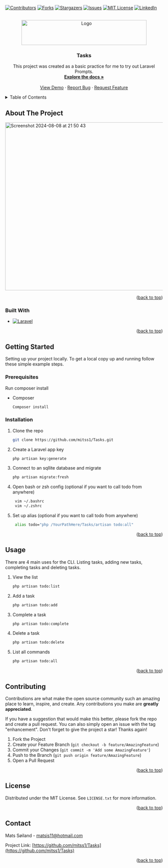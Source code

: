 <!-- Improved compatibility of back to top link: See: https://github.com/othneildrew/Best-README-Template/pull/73 -->
<a id="readme-top"></a>
<!--
*** Thanks for checking out the Best-README-Template. If you have a suggestion
*** that would make this better, please fork the repo and create a pull request
*** or simply open an issue with the tag "enhancement".
*** Don't forget to give the project a star!
*** Thanks again! Now go create something AMAZING! :D
-->



<!-- PROJECT SHIELDS -->
<!--
*** I'm using markdown "reference style" links for readability.
*** Reference links are enclosed in brackets [ ] instead of parentheses ( ).
*** See the bottom of this document for the declaration of the reference variables
*** for contributors-url, forks-url, etc. This is an optional, concise syntax you may use.
*** https://www.markdownguide.org/basic-syntax/#reference-style-links
-->
[![Contributors][contributors-shield]][contributors-url]
[![Forks][forks-shield]][forks-url]
[![Stargazers][stars-shield]][stars-url]
[![Issues][issues-shield]][issues-url]
[![MIT License][license-shield]][license-url]
[![LinkedIn][linkedin-shield]][linkedin-url]



<!-- PROJECT LOGO -->
<br />
<div align="center">
  <a href="https://github.com/mitss1/Tasks">
    <img src="https://github.com/user-attachments/assets/e7fb57f8-f118-4910-89c7-feaf9309b7aa" alt="Logo" width="400" height="80">

  </a>

<h3 align="center">Tasks</h3>

  <p align="center">
    This project was created as a basic practice for me to try out Laravel Prompts.
    <br />
    <a href="https://github.com/mitss1/Tasks"><strong>Explore the docs »</strong></a>
    <br />
    <br />
    <a href="https://github.com/mitss1/Tasks">View Demo</a>
    ·
    <a href="https://github.com/mitss1/Tasks/issues/new?labels=bug&template=bug-report---.md">Report Bug</a>
    ·
    <a href="https://github.com/mitss1/Tasks/issues/new?labels=enhancement&template=feature-request---.md">Request Feature</a>
  </p>
</div>



<!-- TABLE OF CONTENTS -->
<details>
  <summary>Table of Contents</summary>
  <ol>
    <li>
      <a href="#about-the-project">About The Project</a>
      <ul>
        <li><a href="#built-with">Built With</a></li>
      </ul>
    </li>
    <li>
      <a href="#getting-started">Getting Started</a>
      <ul>
        <li><a href="#prerequisites">Prerequisites</a></li>
        <li><a href="#installation">Installation</a></li>
      </ul>
    </li>
    <li><a href="#usage">Usage</a></li>
    <li><a href="#contributing">Contributing</a></li>
    <li><a href="#license">License</a></li>
    <li><a href="#contact">Contact</a></li>
  </ol>
</details>



<!-- ABOUT THE PROJECT -->
## About The Project

<img width="537" alt="Screenshot 2024-08-08 at 21 50 43" src="https://github.com/user-attachments/assets/868ee854-0b18-4baa-a53c-9ae4a33f7646">

<p align="right">(<a href="#readme-top">back to top</a>)</p>



### Built With

* [![Laravel][Laravel.com]][Laravel-url]

<p align="right">(<a href="#readme-top">back to top</a>)</p>



<!-- GETTING STARTED -->
## Getting Started

Setting up your project locally.
To get a local copy up and running follow these simple example steps.

### Prerequisites

Run composer install
* Composer
  ```sh
  Composer install
  ```

### Installation

1. Clone the repo
   ```sh
   git clone https://github.com/mitss1/Tasks.git
   ```
2. Create a Laravel app key
   ```sh
   php artisan key:generate
   ```
3. Connect to an sqllite database and migrate
   ```sh
   php artisan migrate:fresh
   ```
4. Open bash or zsh config (optional if you want to call todo from anywhere)
   ```sh
    vim ~/.bashrc
    vim ~/.zshrc
   ```
5. Set up alias (optional if you want to call todo from anywhere)
   ```sh
    alias todo="php /YourPathHere/Tasks/artisan todo:all"
   ```


<p align="right">(<a href="#readme-top">back to top</a>)</p>



<!-- USAGE EXAMPLES -->
## Usage

There are 4 main uses for the CLI. Listing tasks, adding new tasks, completing tasks and deleting tasks.

1. View the list
   ```sh
   php artisan todo:list
   ```
2. Add a task
   ```sh
   php artisan todo:add
   ```
3. Complete a task
   ```sh
   php artisan todo:complete
   ```
4. Delete a task
   ```sh
   php artisan todo:delete
   ```
5. List all commands
   ```sh
   php artisan todo:all
   ```

<p align="right">(<a href="#readme-top">back to top</a>)</p>



<!-- CONTRIBUTING -->
## Contributing

Contributions are what make the open source community such an amazing place to learn, inspire, and create. Any contributions you make are **greatly appreciated**.

If you have a suggestion that would make this better, please fork the repo and create a pull request. You can also simply open an issue with the tag "enhancement".
Don't forget to give the project a star! Thanks again!

1. Fork the Project
2. Create your Feature Branch (`git checkout -b feature/AmazingFeature`)
3. Commit your Changes (`git commit -m 'Add some AmazingFeature'`)
4. Push to the Branch (`git push origin feature/AmazingFeature`)
5. Open a Pull Request

<p align="right">(<a href="#readme-top">back to top</a>)</p>



<!-- LICENSE -->
## License

Distributed under the MIT License. See `LICENSE.txt` for more information.

<p align="right">(<a href="#readme-top">back to top</a>)</p>



<!-- CONTACT -->
## Contact

Mats Søiland - matsis11@hotmail.com

Project Link: [https://github.com/mitss1/Tasks](https://github.com/mitss1/Tasks)

<p align="right">(<a href="#readme-top">back to top</a>)</p>



<!-- MARKDOWN LINKS & IMAGES -->
<!-- https://www.markdownguide.org/basic-syntax/#reference-style-links -->
[contributors-shield]: https://img.shields.io/github/contributors/mitss1/Tasks.svg?style=for-the-badge
[contributors-url]: https://github.com/mitss1/Tasks/graphs/contributors
[forks-shield]: https://img.shields.io/github/forks/mitss1/Tasks.svg?style=for-the-badge
[forks-url]: https://github.com/mitss1/Tasks/network/members
[stars-shield]: https://img.shields.io/github/stars/mitss1/Tasks.svg?style=for-the-badge
[stars-url]: https://github.com/mitss1/Tasks/stargazers
[issues-shield]: https://img.shields.io/github/issues/mitss1/Tasks.svg?style=for-the-badge
[issues-url]: https://github.com/mitss1/Tasks/issues
[license-shield]: https://img.shields.io/github/license/mitss1/Tasks.svg?style=for-the-badge
[license-url]: https://github.com/mitss1/Tasks/blob/main/LICENSE.txt
[linkedin-shield]: https://img.shields.io/badge/-LinkedIn-black.svg?style=for-the-badge&logo=linkedin&colorB=555
[linkedin-url]: https://linkedin.com/in/mats-s%C3%B8iland-386493269
[product-screenshot]: images/screenshot.png
[Next.js]: https://img.shields.io/badge/next.js-000000?style=for-the-badge&logo=nextdotjs&logoColor=white
[Next-url]: https://nextjs.org/
[React.js]: https://img.shields.io/badge/React-20232A?style=for-the-badge&logo=react&logoColor=61DAFB
[React-url]: https://reactjs.org/
[Vue.js]: https://img.shields.io/badge/Vue.js-35495E?style=for-the-badge&logo=vuedotjs&logoColor=4FC08D
[Vue-url]: https://vuejs.org/
[Angular.io]: https://img.shields.io/badge/Angular-DD0031?style=for-the-badge&logo=angular&logoColor=white
[Angular-url]: https://angular.io/
[Svelte.dev]: https://img.shields.io/badge/Svelte-4A4A55?style=for-the-badge&logo=svelte&logoColor=FF3E00
[Svelte-url]: https://svelte.dev/
[Laravel.com]: https://img.shields.io/badge/Laravel-FF2D20?style=for-the-badge&logo=laravel&logoColor=white
[Laravel-url]: https://laravel.com
[Bootstrap.com]: https://img.shields.io/badge/Bootstrap-563D7C?style=for-the-badge&logo=bootstrap&logoColor=white
[Bootstrap-url]: https://getbootstrap.com
[JQuery.com]: https://img.shields.io/badge/jQuery-0769AD?style=for-the-badge&logo=jquery&logoColor=white
[JQuery-url]: https://jquery.com 

